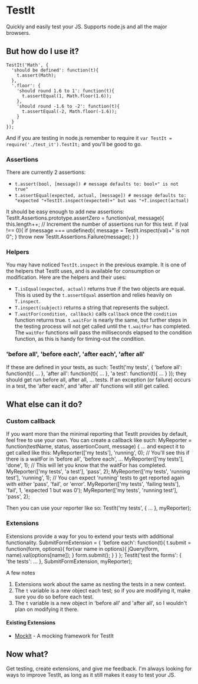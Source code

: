 # TestIt

Quickly and easily test your JS.  Supports node.js and all the major browsers.


## But how do I use it?

    TestIt('Math', {
      'should be defined': function(t){
        t.assert(Math);
      },
      '.floor': {
        'should round 1.6 to 1': function(t){
          t.assertEqual(1, Math.floor(1.6));
        },
        'should round -1.6 to -2': function(t){
          t.assertEqual(-2, Math.floor(-1.6));
        }
      }
    });

And if you are testing in node.js remember to require it `var TestIt = require('./test_it').TestIt;` and you'll be good to go.

### Assertions

There are currently 2 assertions:

*    `t.assert(bool, [message]) # message defaults to: bool+" is not true"`
*    `t.assertEqual(expected, actual, [message]) # message defaults to: "expected "+TestIt.inspect(expected)+" but was "+T.inspect(actual)`

It should be easy enough to add new assertions:
    TestIt.Assertions.prototype.assertZero = function(val, message){
      this.length++; // Increment the number of assertions run for this test.
      if (val !== 0){
        if (message === undefined){ message = TestIt.inspect(val)+" is not 0"; }
        throw new TestIt.Assertions.Failure(message);
      }
    }

### Helpers

You may have noticed `TestIt.inspect` in the previous example. It is one of the helpers that TestIt uses, and is available for consumption or modification. Here are the helpers and their uses:

* `T.isEqual(expected, actual)` returns true if the two objects are equal. This is used by the `t.assertEqual` assertion and relies heavily on `T.inspect`.
* `T.inspect(subject)` returns a string that represents the subject.
* `T.waitFor(condition, callback)` calls `callback` once the `condition` function returns true. `t.waitFor` is nearly the same, but further steps in the testing process will not get called until the `t.waitFor` has completed. The `waitFor` functions will pass the milliseconds elapsed to the condition function, as this is handy for timing-out the condition.

### 'before all', 'before each', 'after each', 'after all'

If these are defined in your tests, as such:
    TestIt('my tests', {
      'before all': function(t){ ... },
      'after all': function(t){ ... },
      'a test': function(t){ ... }
    });
they should get run before all, after all, ... tests. If an exception (or failure) occurs in a test, the 'after each', and 'after all' functions will still get called.

## What else can it do?

### Custom callback

If you want more than the minimal reporting that TestIt provides by default, feel free to use your own. You can create a callback like such:
    MyReporter = function(testName, status, assertionCount, message) { ...
and expect it to get called like this:
    MyReporter(['my tests'], 'running', 0); // You'll see this if there is a waitFor in 'before all', 'before each', ...
    MyReporter(['my tests'], 'done', 1); // This will let you know that the waitFor has completed.
    MyReporter(['my tests', 'a test'], 'pass', 2);
    MyReporter(['my tests', 'running test'], 'running', 1); // You can expect 'running' tests to get reported again with either 'pass', 'fail', or 'error'.
    MyReporter(['my tests', 'failing tests'], 'fail', 1, 'expected 1 but was 0');
    MyReporter(['my tests', 'running test'], 'pass', 2);


Then you can use your reporter like so:
    TestIt('my tests', {
      ...
    }, myReporter);

### Extensions

Extensions provide a way for you to extend your tests with additional functionality.
    SubmitFormExtension = {
      'before each': function(t){
        t.submit = function(form, options){
          for(var name in options){
            jQuery(form, name).val(options[name]);
          }
          form.submit();
        }
      }
    };
    TestIt('test the forms': {
      'the tests': ...
    }, SubmitFormExtension, myReporter);

A few notes

1. Extensions work about the same as nesting the tests in a new context.
2. The `t` variable is a new object each test; so if you are modifying it, make sure you do so before each test.
3. The `t` variable is a new object in 'before all' and 'after all', so I wouldn't plan on modifying it there.

#### Existing Extensions

* [MockIt](http://github.com/DouglasMeyer/mock_it) - A mocking framework for TestIt


## Now what?

Get testing, create extensions, and give me feedback. I'm always looking for ways to improve TestIt, as long as it still makes it easy to test your JS.

